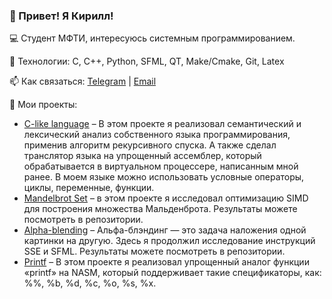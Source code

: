 ### 👋 Привет! Я Кирилл!
💻 Студент МФТИ, интересуюсь системным программированием.

🔨 Технологии: С, C++, Python, SFML, QT, Make/Cmake, Git, Latex

📫 Как связаться: [Telegram](https://t.me/mipt_kl) | [Email](mailto:lakhnov.ka@phystech.edu)

🚀 Мои проекты:
- [C-like language](https://github.com/KirillLakhnov/Language) – В этом проекте я реализовал семантический и лексический анализ собственного языка программирования, применив алгоритм рекурсивного спуска. А также сделал транслятор языка на упрощенный ассемблер, который обрабатывается в виртуальном процессере, написанным мной ранее. В моем языке можно использовать условные операторы, циклы, переменные, функции.
- [Mandelbrot Set](https://github.com/KirillLakhnov/Mandelbrot) – в этом проекте я исследовал оптимизацию SIMD для построения множества Мальденброта. Результаты можете посмотреть в репозитории.
- [Alpha-blending](https://github.com/KirillLakhnov/Alpha-blending) – Альфа-блэндинг — это задача наложения одной картинки на другую. Здесь я продолжил исследование инструкций SSE и SFML. Результаты можете посмотреть в репозитории.
- [Printf](https://github.com/KirillLakhnov/ASM_PRINTF) – В этом проекте я реализовал упрощенный аналог функции «printf» на NASM, который поддерживает такие спецификаторы, как: %%, %b, %d, %c, %o, %s, %x.